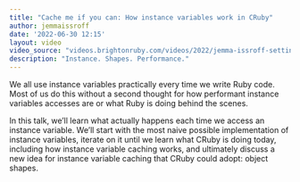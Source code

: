 ```yaml
---
title: "Cache me if you can: How instance variables work in CRuby"
author: jemmaissroff
date: '2022-06-30 12:15'
layout: video
video_source: "videos.brightonruby.com/videos/2022/jemma-issroff-setting-and-getting-instance-variables.mp4"
description: "Instance. Shapes. Performance."
---
```


We all use instance variables practically every time we write Ruby code. Most of us do this without a second thought for how performant instance variables accesses are or what Ruby is doing behind the scenes.

In this talk, we’ll learn what actually happens each time we access an instance variable. We’ll start with the most naive possible implementation of instance variables, iterate on it until we learn what CRuby is doing today, including how instance variable caching works, and ultimately discuss a new idea for instance variable caching that CRuby could adopt: object shapes.